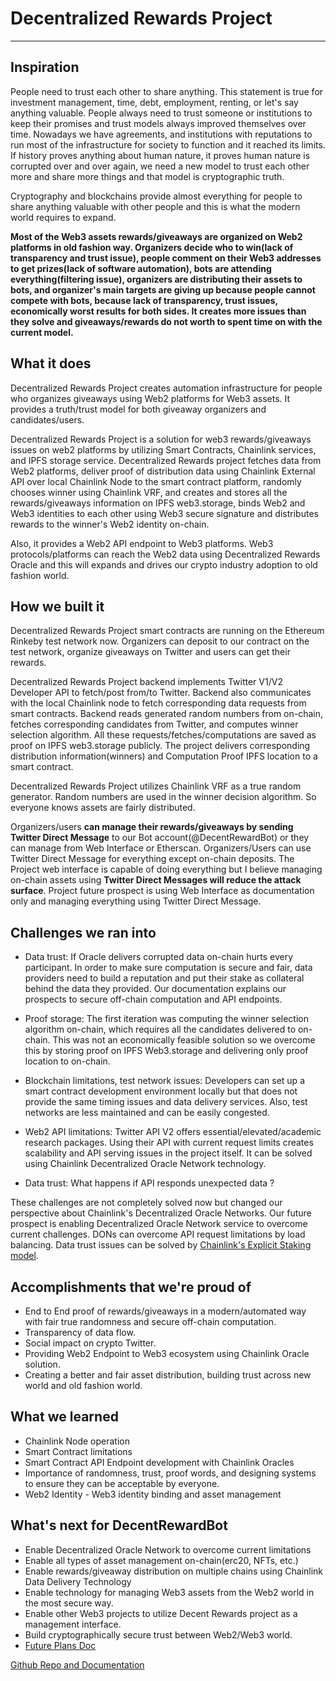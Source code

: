 # Decentralized Rewards Project
-----------------------------

## Inspiration

People need to trust each other to share anything. This statement is true for investment management, time, debt, employment, renting, or let's say anything valuable. People always need to trust someone or institutions to keep their promises and trust models always improved themselves over time. Nowadays we have agreements, and institutions with reputations to run most of the infrastructure for society to function and it reached its limits. If history proves anything about human nature, it proves human nature is corrupted over and over again, we need a new model to trust each other more and share more things and that model is cryptographic truth.

Cryptography and blockchains provide almost everything for people to share anything valuable with other people and this is what the modern world requires to expand.

**Most of the Web3 assets rewards/giveaways are organized on Web2 platforms in old fashion way. Organizers decide who to win(lack of transparency and trust issue), people comment on their Web3 addresses to get prizes(lack of software automation), bots are attending everything(filtering issue), organizers are distributing their assets to bots, and organizer's main targets are giving up because people cannot compete with bots, because lack of transparency, trust issues, economically worst results for both sides. It creates more issues than they solve and giveaways/rewards do not worth to spent time on with the current model.**

## What it does

Decentralized Rewards Project creates automation infrastructure for people who organizes giveaways using Web2 platforms for Web3 assets. It provides a truth/trust model for both giveaway organizers and candidates/users.

Decentralized Rewards Project is a solution for web3 rewards/giveaways issues on web2 platforms by utilizing Smart Contracts, Chainlink services, and IPFS storage service. Decentralized Rewards project fetches data from Web2 platforms, deliver proof of distribution data using Chainlink External API over local Chainlink Node to the smart contract platform, randomly chooses winner using Chainlink VRF, and creates and stores all the rewards/giveaways information on IPFS web3.storage, binds Web2 and Web3 identities to each other using Web3 secure signature and distributes rewards to the winner's Web2 identity on-chain.

Also, it provides a Web2 API endpoint to Web3 platforms. Web3 protocols/platforms can reach the Web2 data using Decentralized Rewards Oracle and this will expands and drives our crypto industry adoption to old fashion world.

## How we built it

Decentralized Rewards Project smart contracts are running on the Ethereum Rinkeby test network now. Organizers can deposit to our contract on the test network, organize giveaways on Twitter and users can get their rewards.

Decentralized Rewards Project backend implements Twitter V1/V2 Developer API to fetch/post from/to Twitter. Backend also communicates with the local Chainlink node to fetch corresponding data requests from smart contracts. Backend reads generated random numbers from on-chain, fetches corresponding candidates from Twitter, and computes winner selection algorithm. All these requests/fetches/computations are saved as proof on IPFS web3.storage publicly. The project delivers corresponding distribution information(winners) and Computation Proof IPFS location to a smart contract.

Decentralized Rewards Project utilizes Chainlink VRF as a true random generator. Random numbers are used in the winner decision algorithm. So everyone knows assets are fairly distributed.

Organizers/users **can manage their rewards/giveaways by sending Twitter Direct Message** to our Bot account(@DecentRewardBot) or they can manage from Web Interface or Etherscan. Organizers/Users can use Twitter Direct Message for everything except on-chain deposits. The Project web interface is capable of doing everything but I believe managing on-chain assets using **Twitter Direct Messages will reduce the attack surface**. Project future prospect is using Web Interface as documentation only and managing everything using Twitter Direct Message.

## Challenges we ran into

- Data trust: If Oracle delivers corrupted data on-chain hurts every participant. In order to make sure computation is secure and fair, data providers need to build a reputation and put their stake as collateral behind the data they provided. Our documentation explains our prospects to secure off-chain computation and API endpoints.

- Proof storage: The first iteration was computing the winner selection algorithm on-chain, which requires all the candidates delivered to on-chain. This was not an economically feasible solution so we overcome this by storing proof on IPFS Web3.storage and delivering only proof location to on-chain.

- Blockchain limitations, test network issues: Developers can set up a smart contract development environment locally but that does not provide the same timing issues and data delivery services. Also, test networks are less maintained and can be easily congested.

- Web2 API limitations:
Twitter API V2 offers essential/elevated/academic research packages. Using their API with current request limits creates scalability and API serving issues in the project itself. It can be solved using Chainlink Decentralized Oracle Network technology.

- Data trust: What happens if API responds unexpected data ?

These challenges are not completely solved now but changed our perspective about Chainlink's Decentralized Oracle Networks. Our future prospect is enabling Decentralized Oracle Network service to overcome current challenges. DONs can overcome API request limitations by load balancing. Data trust issues can be solved by [Chainlink's Explicit Staking model](https://blog.chain.link/explicit-staking-in-chainlink-2-0/).

## Accomplishments that we're proud of

- End to End proof of rewards/giveaways in a modern/automated way with fair true randomness and secure off-chain computation.
- Transparency of data flow.
- Social impact on crypto Twitter.
- Providing Web2 Endpoint to Web3 ecosystem using Chainlink Oracle solution.
- Creating a better and fair asset distribution, building trust across new world and old fashion world.

## What we learned

- Chainlink Node operation
- Smart Contract limitations
- Smart Contract API Endpoint development with Chainlink Oracles
- Importance of randomness, trust, proof words, and designing systems to ensure they can be acceptable by everyone.
- Web2 Identity - Web3 identity binding and asset management

## What's next for DecentRewardBot

- Enable Decentralized Oracle Network to overcome current limitations
- Enable all types of asset management on-chain(erc20, NFTs, etc.)
- Enable rewards/giveaway distribution on multiple chains using Chainlink Data Delivery Technology
- Enable technology for managing Web3 assets from the Web2 world in the most secure way.
- Enable other Web3 projects to utilize Decent Rewards project as a management interface.
- Build cryptographically secure trust between Web2/Web3 world.
- [Future Plans Doc](https://github.com/cevatbostancioglu/decentreward/blob/main/doc/README_future.md)

[Github Repo and Documentation](https://github.com/cevatbostancioglu/decentreward])